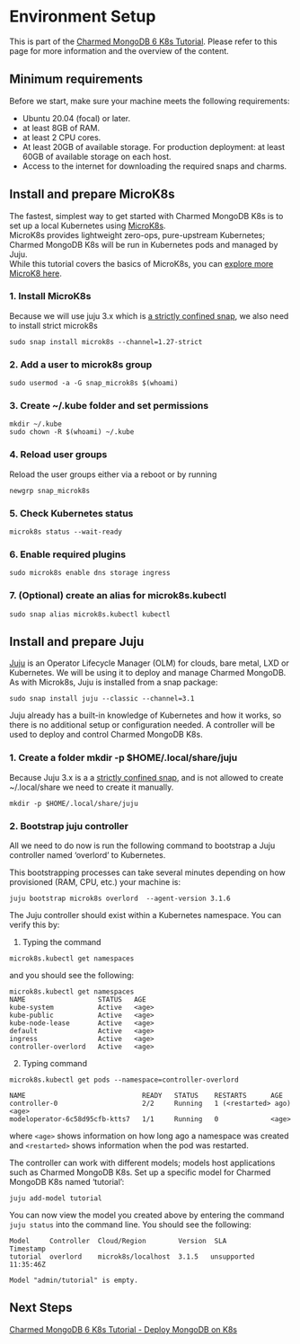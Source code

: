 # Environment Setup

This is part of the [Charmed MongoDB 6 K8s Tutorial](/t/charmed-mongodb-6-k8s-tutorial/10592). Please refer to this page for more information and the overview of the content. 

## Minimum requirements

Before we start, make sure your machine meets the following requirements:
- Ubuntu 20.04 (focal) or later.
- at least 8GB of RAM.
- at least 2 CPU cores.
- At least 20GB of available storage. For production deployment: at least 60GB of available storage on each host.
- Access to the internet for downloading the required snaps and charms.


## Install and prepare MicroK8s
The fastest, simplest way to get started with Charmed MongoDB K8s is to set up a local Kubernetes using [MicroK8s](https://microk8s.io/).   
MicroK8s provides lightweight zero-ops, pure-upstream Kubernetes; Charmed MongoDB K8s will be run in Kubernetes pods  and managed by Juju.   
While this tutorial covers the basics of MicroK8s, you can [explore more MicroK8 here](https://microk8s.io/#install-microk8s).

### 1. Install MicroK8s
Because we will use juju 3.x which is [a strictly confined snap](https://snapcraft.io/docs/classic-confinement), we also need to install strict microk8s

```shell 
sudo snap install microk8s --channel=1.27-strict
```

### 2. Add a user to microk8s group
```shell
sudo usermod -a -G snap_microk8s $(whoami)
```

### 3. Create ~/.kube folder and set permissions
```shell
mkdir ~/.kube
sudo chown -R $(whoami) ~/.kube
```

### 4. Reload user groups 
Reload the user groups either via a reboot or by running
```shell
newgrp snap_microk8s
```

### 5. Check Kubernetes status
```shell
microk8s status --wait-ready
```

### 6. Enable required plugins
```shell
sudo microk8s enable dns storage ingress
```

### 7. (Optional) create an alias for  microk8s.kubectl
```shell
sudo snap alias microk8s.kubectl kubectl
```

## Install and prepare Juju
[Juju](https://juju.is/) is an Operator Lifecycle Manager (OLM) for clouds, bare metal, LXD or Kubernetes. We will be using it to deploy and manage Charmed MongoDB.   
As with Microk8s, Juju is installed from a snap package:
```shell
sudo snap install juju --classic --channel=3.1
```

Juju already has a built-in knowledge of Kubernetes and how it works, so there is no additional setup or configuration needed.   A controller will be used to deploy and control Charmed MongoDB K8s.  

### 1.  Create a folder mkdir -p $HOME/.local/share/juju
Because Juju 3.x  is a a [strictly confined snap](https://snapcraft.io/docs/classic-confinement), and is not allowed to create ~/.local/share
we need to create it manually.
```shell
mkdir -p $HOME/.local/share/juju
```
### 2. Bootstrap juju controller

All we need to do now is run the following command to bootstrap a Juju controller named ‘overlord’ to Kubernetes. 

This bootstrapping processes can take several minutes depending on how provisioned (RAM, CPU, etc.) your machine is:
```shell
juju bootstrap microk8s overlord  --agent-version 3.1.6
```

The Juju controller should exist within a Kubernetes namespace. 
You can verify this by:

1. Typing the command 
```shell
microk8s.kubectl get namespaces
```

and you should see the following:

```shell
microk8s.kubectl get namespaces
NAME                  STATUS   AGE
kube-system           Active   <age>
kube-public           Active   <age>
kube-node-lease       Active   <age>
default               Active   <age>
ingress               Active   <age>
controller-overlord   Active   <age>
```

2. Typing command 
```shell
microk8s.kubectl get pods --namespace=controller-overlord
```

```shell
NAME                             READY   STATUS    RESTARTS      AGE
controller-0                     2/2     Running   1 (<restarted> ago)   <age>
modeloperator-6c58d95cfb-ktts7   1/1     Running   0             <age>
```

where `<age>` shows information on how long ago a namespace was created 
and `<restarted>` shows information when the pod was restarted.

The controller can work with different models; models host applications such as Charmed MongoDB K8s. Set up a specific model for Charmed MongoDB K8s named ‘tutorial’:

```shell
juju add-model tutorial
```

You can now view the model you created above by entering the command `juju status` into the command line. You should see the following:
```shell
Model     Controller  Cloud/Region        Version  SLA          Timestamp
tutorial  overlord    microk8s/localhost  3.1.5   unsupported  11:35:46Z

Model "admin/tutorial" is empty.
```
## Next Steps

[Charmed MongoDB 6 K8s Tutorial - Deploy MongoDB on K8s ](https://discourse.charmhub.io/t/charmed-mongodb-k8s-tutorial-deploy-mongodb/10608)